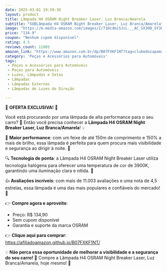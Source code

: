 ```yaml
---
date: 2025-03-01 19:59:38
layout: product
title: Lâmpada H4 OSRAM Night Breaker Laser, Luz Branca/Amarela
subtitle: "SUBLâmpada H4 OSRAM Night Breaker Laser, Luz Branca/Amarela"
image: "https://m.media-amazon.com/images/I/71HcdmiSJcL.__AC_SX300_SY300_QL70_ML2_.jpg"
price: "134.9"
coupon: "Nenhum cupom disponível"
rating: 4.5
reviews_count: 11003
amazon_link: "https://www.amazon.com.br/dp/B07FXKF1NT?tag=clubedozapama-20"
category: 'Peças e Acessórios para Automóveis'
tags:
 - Peças e Acessórios para Automóveis
 - Peças para Automóveis
 - Luzes, Lâmpadas e Setas
 - Lâmpadas
 - Lâmpadas Externas
 - Lâmpadas de Luzes de Direção

---
```


🚨 **OFERTA EXCLUSIVA!** 🚨

Você está procurando por uma lâmpada de alta performance para o seu carro? 🚗 Então você precisa conhecer a **Lâmpada H4 OSRAM Night Breaker Laser, Luz Branca/Amarela**! 💡

🎯 **Maior performance**: com um feixe de até 150m de comprimento e 150% a mais de brilho, essa lâmpada é perfeita para quem procura mais visibilidade e segurança ao dirigir à noite. 🌃

🔍 **Tecnologia de ponta**: a Lâmpada H4 OSRAM Night Breaker Laser utiliza tecnologia halógena para oferecer uma temperatura de cor de 3900K, garantindo uma iluminação clara e nítida. 🌟

👍 **Avaliações incríveis**: com mais de 11.003 avaliações e uma nota de 4,5 estrelas, essa lâmpada é uma das mais populares e confiáveis do mercado! 🤩

👉 **Compre agora e aproveite**:

* Preço: R$ 134,90
* Sem cupom disponível
* Garantia e suporte da marca OSRAM

👉 **Clique aqui para comprar**: https://afiliadoamazon.github.io/B07FXKF1NT/

💡 **Não perca essa oportunidade de melhorar a visibilidade e a segurança do seu carro!** 🚗 Compre a Lâmpada H4 OSRAM Night Breaker Laser, Luz Branca/Amarela, hoje mesmo! 🚀